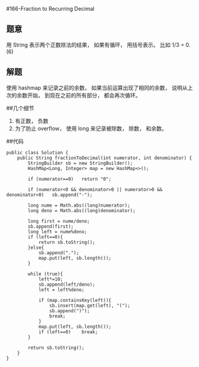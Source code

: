 #166-Fraction to Recurring Decimal

## 题意
用 String 表示两个正数除法的结果， 如果有循环， 用括号表示。
比如 1/3 = 0.(6)

## 解题
使用 hashmap 来记录之前的余数， 如果当前运算出现了相同的余数， 说明从上次的余数开始， 到现在之前的所有部分， 都会再次循环。

##几个细节
1. 有正数， 负数
2. 为了防止 overflow， 使用 long 来记录被除数， 除数， 和余数。

##代码
```
public class Solution {
    public String fractionToDecimal(int numerator, int denominator) {
        StringBuilder sb = new StringBuilder();
        HashMap<Long, Integer> map = new HashMap<>();
        
        if (numerator==0)   return "0";
        
        if (numerator<0 && denominator>0 || numerator>0 && denominator<0)   sb.append("-");
        
        long nume = Math.abs((long)numerator);
        long deno = Math.abs((long)denominator);
        
        long first = nume/deno;
        sb.append(first);
        long left = nume%deno;
        if (left==0){
            return sb.toString();
        }else{
            sb.append(".");
            map.put(left, sb.length());
        }
        
        while (true){
            left*=10;
            sb.append(left/deno);
            left = left%deno;
            
            if (map.containsKey(left)){
                sb.insert(map.get(left), "(");
                sb.append(")");
                break;
            }
            map.put(left, sb.length());
            if (left==0)    break;
        }
        
        return sb.toString();
    }
}
```
